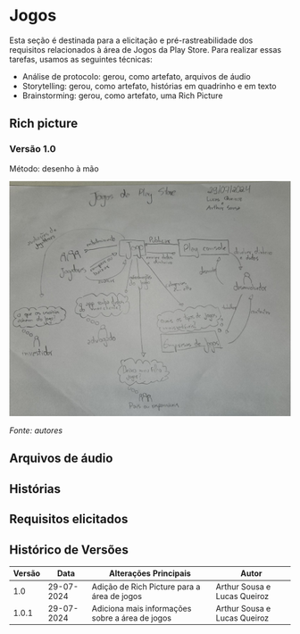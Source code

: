 # Jogos

Esta seção é destinada para a elicitação e pré-rastreabilidade dos requisitos relacionados à área de Jogos da Play Store.
Para realizar essas tarefas, usamos as seguintes técnicas:

- Análise de protocolo: gerou, como artefato, arquivos de áudio
- Storytelling: gerou, como artefato, histórias em quadrinho e em texto
- Brainstorming: gerou, como artefato, uma Rich Picture

## Rich picture

### Versão 1.0

Método: desenho à mão

![Rich picture da parte de jogos da Play Store](rich_picture_jogos.jpeg)

_Fonte: autores_

## Arquivos de áudio

## Histórias

## Requisitos elicitados

## Histórico de Versões

| Versão | Data       | Alterações Principais                           | Autor                        |
| ------ | ---------- | ----------------------------------------------- | ---------------------------- |
| 1.0    | 29-07-2024 | Adição de Rich Picture para a área de jogos     | Arthur Sousa e Lucas Queiroz |
| 1.0.1  | 29-07-2024 | Adiciona mais informações sobre a área de jogos | Arthur Sousa e Lucas Queiroz |
